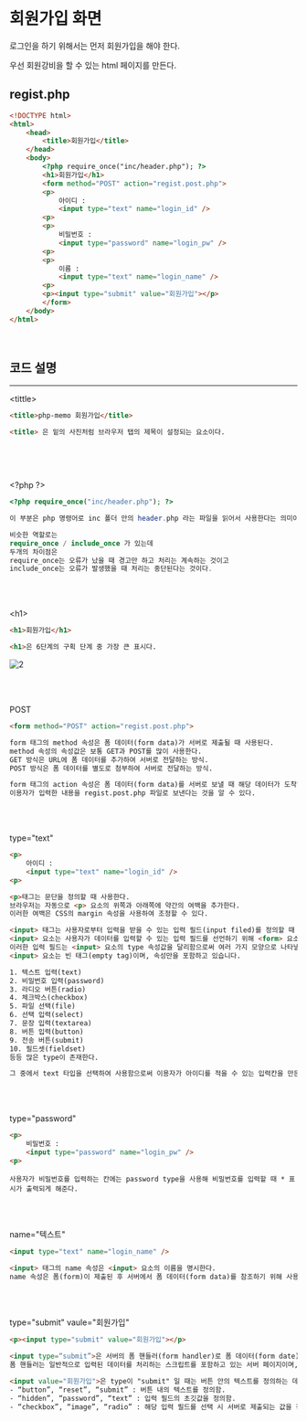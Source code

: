 # 회원가입 화면

로그인을 하기 위해서는 먼저 회원가입을 해야 한다.

우선 회원강비을 할 수 있는 html 페이지를 만든다.

## regist.php
```html
<!DOCTYPE html>
<html>
    <head>
        <title>회원가입</title>
    </head>
    <body>
        <?php require_once("inc/header.php"); ?>
        <h1>회원가입</h1>
        <form method="POST" action="regist.post.php">
        <p>
            아이디 : 
            <input type="text" name="login_id" />
        <p>
        <p>
            비밀번호 : 
            <input type="password" name="login_pw" />
        <p>            
        <p>
            이름 : 
            <input type="text" name="login_name" />
        <p>
        <p><input type="submit" value="회원가입"></p>
        </form>
    </body>
</html>
```
</br>

## 코드 설명
---

\<tittle>

```html
<title>php-memo 회원가입</title>
```
```html
<title> 은 밑의 사진처럼 브라우저 탭의 제목이 설정되는 요소이다.
```
![<tittle>](https://user-images.githubusercontent.com/106296883/230623956-37a2e395-6b04-4994-9312-e0332cb05b46.PNG)

</br>
</br>


\<?php ?>
```php
<?php require_once("inc/header.php"); ?>
```

```php
이 부분은 php 명령어로 inc 폴더 안의 header.php 라는 파일을 읽어서 사용한다는 의미이다.

비슷한 역할로는
require_once / include_once 가 있는데
두개의 차이점은
require_once는 오류가 났을 때 경고만 하고 처리는 계속하는 것이고
include_once는 오류가 발생했을 때 처리는 중단된다는 것이다.
```
</br>
</br>

\<h1>
```html
<h1>회원가입</h1>
```
```html
<h1>은 6단계의 구획 단계 중 가장 큰 표시다.
```
![2](https://user-images.githubusercontent.com/106296883/230624169-d694a586-408c-4d32-95b5-754b4d667f54.PNG)

</br>
</br>

POST
```html
<form method="POST" action="regist.post.php">
```
```html
form 태그의 method 속성은 폼 데이터(form data)가 서버로 제출될 때 사용된다.
method 속성의 속성값은 보통 GET과 POST를 많이 사용한다.
GET 방식은 URL에 폼 데이터를 추가하여 서버로 전달하는 방식.
POST 방식은 폼 데이터를 별도로 첨부하여 서버로 전달하는 방식.

form 태그의 action 속성은 폼 데이터(form data)를 서버로 보낼 때 해당 데이터가 도착할 URL을 적을 때 사용된다.
이용자가 입력한 내용을 regist.post.php 파일로 보낸다는 것을 알 수 있다.
```
</br>
</br>

type="text"
```html
<p>
    아이디 : 
    <input type="text" name="login_id" />
<p>
```
```html
<p>태그는 문단을 정의할 때 사용한다. 
브라우저는 자동으로 <p> 요소의 위쪽과 아래쪽에 약간의 여백을 추가한다.
이러한 여백은 CSS의 margin 속성을 사용하여 조정할 수 있다.

<input> 태그는 사용자로부터 입력을 받을 수 있는 입력 필드(input filed)를 정의할 때 사용한다.
<input> 요소는 사용자가 데이터를 입력할 수 있는 입력 필드를 선언하기 위해 <form> 요소 내부에서 사용됩니다.
이러한 입력 필드는 <input> 요소의 type 속성값을 달리함으로써 여러 가지 모양으로 나타낼 수 있다.
<input> 요소는 빈 태그(empty tag)이며, 속성만을 포함하고 있습니다.

1. 텍스트 입력(text)
2. 비밀번호 입력(password)
3. 라디오 버튼(radio)
4. 체크박스(checkbox)
5. 파일 선택(file)
6. 선택 입력(select)
7. 문장 입력(textarea)
8. 버튼 입력(button)
9. 전송 버튼(submit)
10. 필드셋(fieldset)
등등 많은 type이 존재한다.

그 중에서 text 타입을 선택하여 사용함으로써 이용자가 아이디를 적을 수 있는 입력칸을 만든다.
```
</br>
</br>

type="password"
```html
<p>
    비밀번호 : 
    <input type="password" name="login_pw" />
<p> 
```
```
사용자가 비밀번호를 입력하는 칸에는 password type을 사용해 비밀번호를 입력할 때 * 표시가 출력되게 해준다.
```
</br>
</br>

name="텍스트"
```html
<input type="text" name="login_name" />
```
```html
<input> 태그의 name 속성은 <input> 요소의 이름을 명시한다.
name 속성은 폼(form)이 제출된 후 서버에서 폼 데이터(form data)를 참조하기 위해 사용되거나, 자바스크립트에서 요소를 참조하기 위해 사용된다.
```
</br>
</br>

type="submit" vaule="회원가입"
```html
<p><input type="submit" value="회원가입"></p>
```
```html
<input type=“submit”>은 서버의 폼 핸들러(form handler)로 폼 데이터(form date)를 전송하는 제출 버튼(submit button)을 만들어낸다.
폼 핸들러는 일반적으로 입력된 데이터를 처리하는 스크립트를 포함하고 있는 서버 페이지이며, 이러한 폼 핸들러의 주소는 <form> 요소의 action 속성에 적혀있다.

<input value="회원가입">은 type이 "submit" 일 때는 버튼 안의 텍스트를 정의하는 데 사용한다.
- “button”, “reset”, “submit” : 버튼 내의 텍스트를 정의함.
- “hidden”, “password”, “text” : 입력 필드의 초깃값을 정의함.
- “checkbox”, “image”, “radio” : 해당 입력 필드를 선택 시 서버로 제출되는 값을 정의함.
```
</br>
</br>
